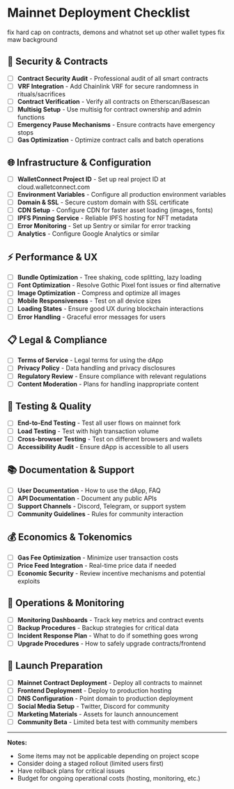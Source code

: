 # Mainnet Deployment Checklist

fix hard cap on contracts, demons and whatnot
set up other wallet types
fix maw background
## 🔐 Security & Contracts
- [ ] **Contract Security Audit** - Professional audit of all smart contracts
- [ ] **VRF Integration** - Add Chainlink VRF for secure randomness in rituals/sacrifices
- [ ] **Contract Verification** - Verify all contracts on Etherscan/Basescan
- [ ] **Multisig Setup** - Use multisig for contract ownership and admin functions
- [ ] **Emergency Pause Mechanisms** - Ensure contracts have emergency stops
- [ ] **Gas Optimization** - Optimize contract calls and batch operations

## 🌐 Infrastructure & Configuration
- [ ] **WalletConnect Project ID** - Set up real project ID at cloud.walletconnect.com
- [ ] **Environment Variables** - Configure all production environment variables
- [ ] **Domain & SSL** - Secure custom domain with SSL certificate
- [ ] **CDN Setup** - Configure CDN for faster asset loading (images, fonts)
- [ ] **IPFS Pinning Service** - Reliable IPFS hosting for NFT metadata
- [ ] **Error Monitoring** - Set up Sentry or similar for error tracking
- [ ] **Analytics** - Configure Google Analytics or similar

## ⚡ Performance & UX
- [ ] **Bundle Optimization** - Tree shaking, code splitting, lazy loading
- [ ] **Font Optimization** - Resolve Gothic Pixel font issues or find alternative
- [ ] **Image Optimization** - Compress and optimize all images
- [ ] **Mobile Responsiveness** - Test on all device sizes
- [ ] **Loading States** - Ensure good UX during blockchain interactions
- [ ] **Error Handling** - Graceful error messages for users

## 📋 Legal & Compliance
- [ ] **Terms of Service** - Legal terms for using the dApp
- [ ] **Privacy Policy** - Data handling and privacy disclosures
- [ ] **Regulatory Review** - Ensure compliance with relevant regulations
- [ ] **Content Moderation** - Plans for handling inappropriate content

## 🧪 Testing & Quality
- [ ] **End-to-End Testing** - Test all user flows on mainnet fork
- [ ] **Load Testing** - Test with high transaction volume
- [ ] **Cross-browser Testing** - Test on different browsers and wallets
- [ ] **Accessibility Audit** - Ensure dApp is accessible to all users

## 📚 Documentation & Support
- [ ] **User Documentation** - How to use the dApp, FAQ
- [ ] **API Documentation** - Document any public APIs
- [ ] **Support Channels** - Discord, Telegram, or support system
- [ ] **Community Guidelines** - Rules for community interaction

## 💰 Economics & Tokenomics
- [ ] **Gas Fee Optimization** - Minimize user transaction costs
- [ ] **Price Feed Integration** - Real-time price data if needed
- [ ] **Economic Security** - Review incentive mechanisms and potential exploits

## 🔄 Operations & Monitoring
- [ ] **Monitoring Dashboards** - Track key metrics and contract events
- [ ] **Backup Procedures** - Backup strategies for critical data
- [ ] **Incident Response Plan** - What to do if something goes wrong
- [ ] **Upgrade Procedures** - How to safely upgrade contracts/frontend

## 🚀 Launch Preparation
- [ ] **Mainnet Contract Deployment** - Deploy all contracts to mainnet
- [ ] **Frontend Deployment** - Deploy to production hosting
- [ ] **DNS Configuration** - Point domain to production deployment
- [ ] **Social Media Setup** - Twitter, Discord for community
- [ ] **Marketing Materials** - Assets for launch announcement
- [ ] **Community Beta** - Limited beta test with community members

---

**Notes:**
- Some items may not be applicable depending on project scope
- Consider doing a staged rollout (limited users first)
- Have rollback plans for critical issues
- Budget for ongoing operational costs (hosting, monitoring, etc.)
